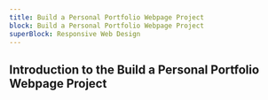 ```yaml
---
title: Build a Personal Portfolio Webpage Project
block: Build a Personal Portfolio Webpage Project
superBlock: Responsive Web Design
---
```


## Introduction to the Build a Personal Portfolio Webpage Project
